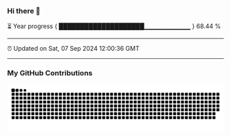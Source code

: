 ### Hi there 👋

⏳ Year progress { ████████████████████▁▁▁▁▁▁▁▁▁▁ } 68.44 %

---

⏰ Updated on Sat, 07 Sep 2024 12:00:36 GMT

---
### My GitHub Contributions

<picture>
  <source media="(prefers-color-scheme: dark)" srcset="https://raw.githubusercontent.com/AxyLm/axylm/output/github-contribution-grid-snake-dark.svg">
  <source media="(prefers-color-scheme: light)" srcset="https://raw.githubusercontent.com/AxyLm/axylm/output/github-contribution-grid-snake.svg">
  <img alt="github contribution grid snake animation" src="https://raw.githubusercontent.com/AxyLm/axylm/output/github-contribution-grid-snake.svg">
</picture>

